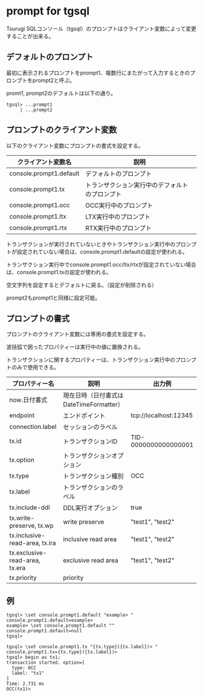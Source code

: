 # prompt for tgsql

Tsurugi SQLコンソール（tgsql）のプロンプトはクライアント変数によって変更することが出来る。



## デフォルトのプロンプト

最初に表示されるプロンプトをprompt1、複数行にまたがって入力するときのプロンプトをprompt2と呼ぶ。

promt1, prompt2のデフォルトは以下の通り。

```
tgsql> ...prompt1
     | ...prompt2
```



## プロンプトのクライアント変数

以下のクライアント変数にプロンプトの書式を設定する。

| クライアント変数名      | 説明                                           |
| ----------------------- | ---------------------------------------------- |
| console.prompt1.default | デフォルトのプロンプト                         |
| console.prompt1.tx      | トランザクション実行中のデフォルトのプロンプト |
| console.prompt1.occ     | OCC実行中のプロンプト                          |
| console.prompt1.ltx     | LTX実行中のプロンプト                          |
| console.prompt1.rtx     | RTX実行中のプロンプト                          |

トランザクションが実行されていないときやトランザクション実行中のプロンプトが設定されていない場合は、console.prompt1.defaultの設定が使われる。

トランザクション実行中でconsole.prompt1.occ/ltx/rtxが設定されていない場合は、console.prompt1.txの設定が使われる。

空文字列を設定するとデフォルトに戻る。（設定が削除される）

prompt2もprompt1と同様に設定可能。



## プロンプトの書式

プロンプトのクライアント変数には専用の書式を設定する。

波括弧で囲ったプロパティーは実行中の値に置換される。

トランザクションに関するプロパティーは、トランザクション実行中のプロンプトのみで使用できる。

| プロパティー名                 | 説明                                    | 出力例                |
| ------------------------------ | --------------------------------------- | --------------------- |
| now.日付書式                   | 現在日時（日付書式はDateTimeFormatter） |                       |
| endpoint                       | エンドポイント                          | tcp://localhost:12345 |
| connection.label               | セッションのラベル                      |                       |
| tx.id                          | トランザクションID                      | TID-0000000000000001  |
| tx.option                      | トランザクションオプション              |                       |
| tx.type                        | トランザクション種別                    | OCC                   |
| tx.label                       | トランザクションのラベル                |                       |
| tx.include-ddl                 | DDL実行オプション                       | true                  |
| tx.write-preserve, tx.wp       | write preserve                          | "test1", "test2"      |
| tx.inclusive-read-area, tx.ira | inclusive read area                     | "test1", "test2"      |
| tx.exclusive-read-area, tx.era | exclusive read area                     | "test1", "test2"      |
| tx.priority                    | priority                                |                       |



## 例

```
tgsql> \set console.prompt1.default "example> "
console.prompt1.default=example>
example> \set console.prompt1.default ""
console.prompt1.default=null
tgsql>
```

```
tgsql> \set console.prompt1.tx "{tx.type}({tx.label})> "
console.prompt1.tx={tx.type}({tx.label})>
tgsql> begin as tx1;
transaction started. option=[
  type: OCC
  label: "tx1"
]
Time: 2.731 ms
OCC(tx1)>
```

